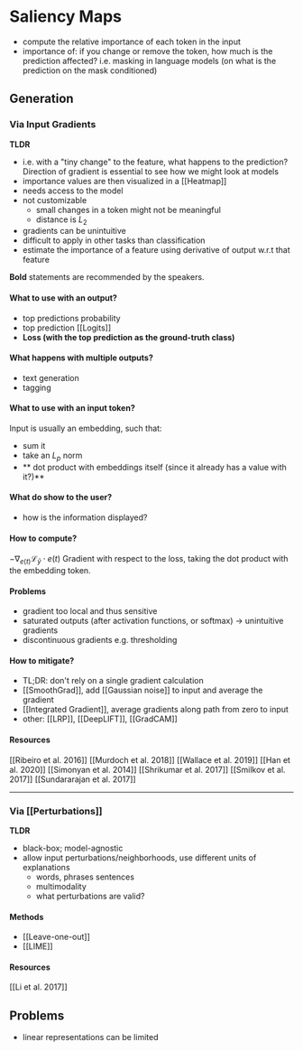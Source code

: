 # Saliency Maps
- compute the relative importance of each token in the input
- importance of: if you change or remove the token, how much is the prediction affected? i.e. masking in language models (on what is the prediction on the mask conditioned)

## Generation
### Via Input Gradients
**TLDR**
- i.e. with a "tiny change" to the feature, what happens to the prediction? Direction of gradient is essential to see how we might look at models
- importance values are then visualized in a [[Heatmap]]
- needs access to the model
- not customizable
	- small changes in a token might not be meaningful
	- distance is $L_2$
- gradients can be unintuitive
- difficult to apply in other tasks than classification
- estimate the importance of a feature using derivative of output w.r.t that feature

**Bold** statements are recommended by the speakers.
#### What to use with an output?
- top predictions probability
- top prediction [[Logits]]
- **Loss (with the top prediction as the ground-truth class)**
#### What happens with multiple outputs?
- text generation
- tagging

#### What to use with an input token?
Input is usually an embedding, such that:
- sum it
- take an $L_p$ norm
- ** dot product with embeddings itself (since it already has a value with it?)**

#### What do show to the user?
- how is the information displayed?

#### How to compute?
$-\nabla_{e(t)}\mathcal{L}_{\hat{y}}\cdot e(t)$
Gradient with respect to the loss, taking the dot product with the embedding token.

#### Problems
- gradient too local and thus sensitive
- saturated outputs (after activation functions, or softmax) -> unintuitive gradients
- discontinuous gradients e.g. thresholding

#### How to mitigate?
- TL;DR: don't rely on a single gradient calculation
- [[SmoothGrad]], add [[Gaussian noise]] to input and average the gradient
- [[Integrated Gradient]], average gradients along path from zero to input
- other: [[LRP]], [[DeepLIFT]], [[GradCAM]]

#### Resources

[[Ribeiro et al. 2016]] [[Murdoch et al. 2018]] [[Wallace et al. 2019]] [[Han et al. 2020]] [[Simonyan et al. 2014]] [[Shrikumar et al. 2017]] [[Smilkov et al. 2017]] [[Sundararajan et al. 2017]]

***
### Via [[Perturbations]]

**TLDR**
- black-box; model-agnostic
- allow input perturbations/neighborhoods, use different units of explanations
	- words, phrases sentences
	- multimodality
	- what perturbations are valid?
	
#### Methods
- [[Leave-one-out]]
- [[LIME]]

#### Resources

[[Li et al. 2017]]

## Problems
- linear representations can be limited

